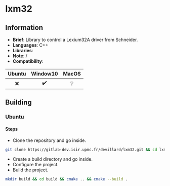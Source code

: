 # lxm32

## Information
- **Brief**: Library to control a Lexium32A driver from Schneider. 
- **Languages**: C++
- **Libraries**: 
- **Note**: /
- **Compatibility**:

| Ubuntu           | Window10         | MacOS            |
|:----------------:|:----------------:|:----------------:|
|:x:|:heavy_check_mark:|:grey_question:   |


## Building
### Ubuntu
#### Steps
- Clone the repository and go inside.
```bash
git clone https://gitlab-dev.isir.upmc.fr/devillard/lxm32.git && cd lxm32
```
- Create a build directory and go inside.
- Configure the project.
- Build the project.
```bash
mkdir build && cd build && cmake .. && cmake --build .
```